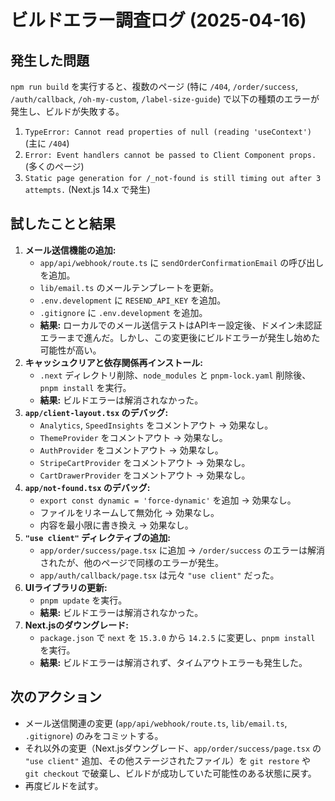 # ビルドエラー調査ログ (2025-04-16)

## 発生した問題

`npm run build` を実行すると、複数のページ (特に `/404`, `/order/success`, `/auth/callback`, `/oh-my-custom`, `/label-size-guide`) で以下の種類のエラーが発生し、ビルドが失敗する。

1.  `TypeError: Cannot read properties of null (reading 'useContext')` (主に `/404`)
2.  `Error: Event handlers cannot be passed to Client Component props.` (多くのページ)
3.  `Static page generation for /_not-found is still timing out after 3 attempts.` (Next.js 14.x で発生)

## 試したことと結果

1.  **メール送信機能の追加:**
    *   `app/api/webhook/route.ts` に `sendOrderConfirmationEmail` の呼び出しを追加。
    *   `lib/email.ts` のメールテンプレートを更新。
    *   `.env.development` に `RESEND_API_KEY` を追加。
    *   `.gitignore` に `.env.development` を追加。
    *   **結果:** ローカルでのメール送信テストはAPIキー設定後、ドメイン未認証エラーまで進んだ。しかし、この変更後にビルドエラーが発生し始めた可能性が高い。
2.  **キャッシュクリアと依存関係再インストール:**
    *   `.next` ディレクトリ削除、`node_modules` と `pnpm-lock.yaml` 削除後、`pnpm install` を実行。
    *   **結果:** ビルドエラーは解消されなかった。
3.  **`app/client-layout.tsx` のデバッグ:**
    *   `Analytics`, `SpeedInsights` をコメントアウト → 効果なし。
    *   `ThemeProvider` をコメントアウト → 効果なし。
    *   `AuthProvider` をコメントアウト → 効果なし。
    *   `StripeCartProvider` をコメントアウト → 効果なし。
    *   `CartDrawerProvider` をコメントアウト → 効果なし。
4.  **`app/not-found.tsx` のデバッグ:**
    *   `export const dynamic = 'force-dynamic'` を追加 → 効果なし。
    *   ファイルをリネームして無効化 → 効果なし。
    *   内容を最小限に書き換え → 効果なし。
5.  **`"use client"` ディレクティブの追加:**
    *   `app/order/success/page.tsx` に追加 → `/order/success` のエラーは解消されたが、他のページで同様のエラーが発生。
    *   `app/auth/callback/page.tsx` は元々 `"use client"` だった。
6.  **UIライブラリの更新:**
    *   `pnpm update` を実行。
    *   **結果:** ビルドエラーは解消されなかった。
7.  **Next.jsのダウングレード:**
    *   `package.json` で `next` を `15.3.0` から `14.2.5` に変更し、`pnpm install` を実行。
    *   **結果:** ビルドエラーは解消されず、タイムアウトエラーも発生した。

## 次のアクション

*   メール送信関連の変更 (`app/api/webhook/route.ts`, `lib/email.ts`, `.gitignore`) のみをコミットする。
*   それ以外の変更（Next.jsダウングレード、`app/order/success/page.tsx` の `"use client"` 追加、その他ステージされたファイル）を `git restore` や `git checkout` で破棄し、ビルドが成功していた可能性のある状態に戻す。
*   再度ビルドを試す。
